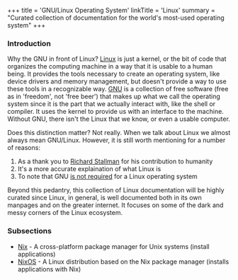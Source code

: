 +++
title = 'GNU/Linux Operating System'
linkTitle = 'Linux'
summary = "Curated collection of documentation for the world's most-used operating system"
+++

### Introduction

Why the GNU in front of Linux?  [Linux](https://www.kernel.org/) is just a kernel, or the bit of code that organizes the computing machine in a way that it is usable to a human being.  It provides the tools necessary to create an operating system, like device drivers and memory management, but doesn't provide a way to use these tools in a recognizable way.  [GNU](https://www.gnu.org) is a collection of free software (free as in 'freedom', not 'free beer') that makes up what we call the operating system since it is the part that we actually interact with, like the shell or compiler.  It uses the kernel to provide us with an interface to the machine.  Without GNU, there isn't the Linux that we know, or even a usable computer.

Does this distinction matter?  Not really.  When we talk about Linux we almost always mean GNU/Linux.  However, it is still worth mentioning for a number of reasons:

1) As a thank you to [Richard Stallman](https://en.wikipedia.org/wiki/Richard_Stallman) for his contribution to humanity
2) It's a more accurate explaination of what Linux is
3) To note that GNU [is not required](https://chimera-linux.org/) for a Linux operating system

Beyond this pedantry, this collection of Linux documentation will be highly curated since Linux, in general, is well documented both in its own manpages and on the greater internet.  It focuses on some of the dark and messy corners of the Linux ecosystem.

### Subsections

* [Nix](nix) - A cross-platform package manager for Unix systems (install applications)
* [NixOS](nixos) - A Linux distribution based on the Nix package manager (installs applications with Nix)
